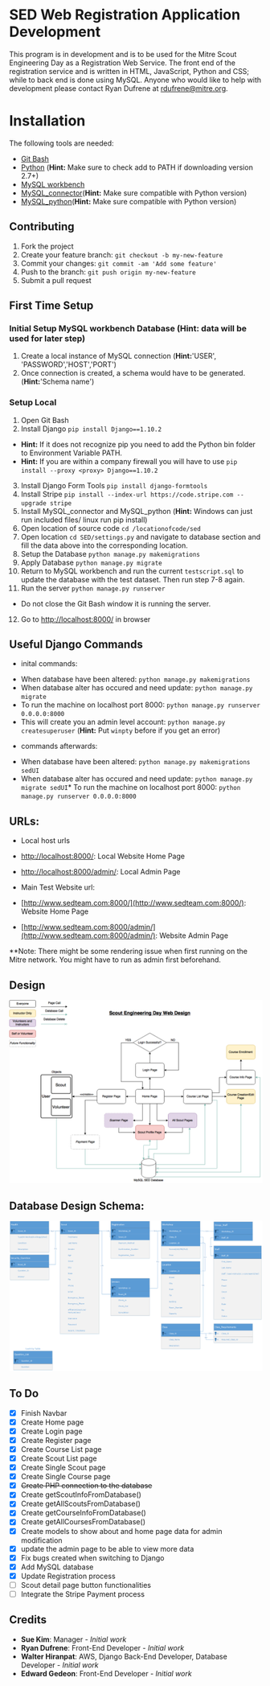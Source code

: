 # SED Web Registration Application Development

This program is in development and is to be used for the Mitre Scout Engineering Day as a Registration Web Service. The front end of the registration service and is written in HTML, JavaScript, Python and CSS; while to back end is done using MySQL. Anyone who would like to help with development please contact Ryan Dufrene at rdufrene@mitre.org.


# Installation

The following tools are needed:
- [Git Bash](https://git-for-windows.github.io/)
- [Python](https://www.python.org/downloads/) (**Hint:** Make sure to check add to PATH if downloading version 2.7+)
- [MySQL workbench](http://dev.mysql.com/downloads/workbench/)
- [MySQL_connector](https://dev.mysql.com/downloads/connector/c/6.0.html)(**Hint:** Make sure compatible with Python version)
- [MySQL_python](https://pypi.python.org/pypi/MySQL-python/1.2.5)(**Hint:** Make sure compatible with Python version)


## Contributing
1. Fork the project
2. Create your feature branch: `git checkout -b my-new-feature`
3. Commit your changes: `git commit -am 'Add some feature'`
4. Push to the branch: `git push origin my-new-feature`
5. Submit a pull request


## First Time Setup
### Initial Setup MySQL workbench Database (**Hint:** data will be used for later step)
1. Create a local instance of MySQL connection (**Hint:**'USER', 'PASSWORD','HOST','PORT')
2. Once connection is created, a schema would have to be generated.(**Hint:**'Schema name')


### Setup Local
1. Open Git Bash
2. Install Django `pip install Django==1.10.2`
  * **Hint:** If it does not recognize pip you need to add the Python bin folder to Environment Variable PATH.
  * **Hint:** If you are within a company firewall you will have to use `pip install --proxy <proxy> Django==1.10.2`
3. Install Django Form Tools `pip install django-formtools`
4. Install Stripe `pip install --index-url https://code.stripe.com --upgrade stripe`
5. Install MySQL_connector and MySQL_python (**Hint:** Windows can just run included files/ linux run pip install)
6. Open location of source code `cd /locationofcode/sed`
7. Open location `cd SED/settings.py` and navigate to database section and fill the data above into the corresponding location.
8. Setup the Database `python manage.py makemigrations`
9. Apply Database `python manage.py migrate`
10. Return to MySQL workbench and run the current `testscript.sql` to update the database with the test dataset. Then run step 7-8 again.
11. Run the server `python manage.py runserver`
  * Do not close the Git Bash window it is running the server.
12. Go to [http://localhost:8000/](http://localhost:8000/) in browser


## Useful Django Commands
- inital commands:
* When database have been altered: `python manage.py makemigrations` 
* When database alter has occured and need update: `python manage.py migrate`
* To run the machine on localhost port 8000: `python manage.py runserver 0.0.0.0:8000`
* This will create you an admin level account: `python manage.py createsuperuser` (**Hint:** Put `winpty` before if you get an error)
- commands afterwards:
* When database have been altered: `python manage.py makemigrations sedUI`
* When database alter has occured and need update: `python manage.py migrate sedUI`* To run the machine on localhost port 8000: `python manage.py runserver 0.0.0.0:8000`

## URLs:

- Local host urls
- [http://localhost:8000/](http://localhost:8000/): Local Website Home Page
- [http://localhost:8000/admin/](http://localhost:8000/admin/): Local	Admin Page

- Main Test Website url:
- [http://www.sedteam.com:8000/](http://www.sedteam.com:8000/): Website Home Page
- [http://www.sedteam.com:8000/admin/](http://www.sedteam.com:8000/admin/): Website Admin Page

**Note: There might be some rendering issue when first running on the Mitre network. You might have to run as admin first beforehand.

## Design

![ScoutEngineeringDayWebDesign.png](ScoutEngineeringDayWebDesign.png?raw=true "Scout Engineering Day Web Design")


## Database Design Schema:

![Relationship_Schema.png](Relationship_Schema.png?raw=true "Scout Engineering Day Database")


## To Do

- [x] Finish Navbar
- [x] Create Home page
- [x] Create Login page
- [x] Create Register page
- [x] Create Course List page
- [x] Create Scout List page
- [x] Create Single Scout page
- [x] Create Single Course page
- [x] ~~Create PHP connection to the database~~
- [x] Create getScoutInfoFromDatabase()
- [x] Create getAllScoutsFromDatabase()
- [x] Create getCourseInfoFromDatabase()
- [x] Create getAllCoursesFromDatabase()
- [x] Create models to show about and home page data for admin modification 
- [x] update the admin page to be able to view more data
- [x] Fix bugs created when switching to Django
- [x] Add MySQL database
- [x] Update Registration process
- [ ] Scout detail page button functionalities 
- [ ] Integrate the Stripe Payment process

## Credits

* **Sue Kim**: Manager - *Initial work*
* **Ryan Dufrene**: Front-End Developer - *Initial work*
* **Walter Hiranpat**: AWS, Django Back-End Developer, Database Developer - *Initial work*
* **Edward Gedeon**: Front-End Developer - *Initial work*
